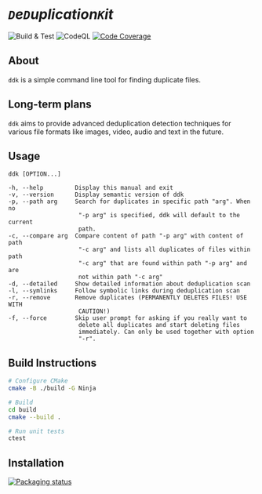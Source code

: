 # _`D`e`D`uplication`K`it_ 

![Build & Test](https://github.com/FreddyFunk/ddk/actions/workflows/build.yml/badge.svg?branch=main)
![CodeQL](https://github.com/FreddyFunk/ddk/actions/workflows/codeql.yml/badge.svg?branch=main)
[![Code Coverage](https://codecov.io/gh/FreddyFunk/ddk/branch/main/graph/badge.svg?token=EE4DVMP2I7)](https://codecov.io/gh/FreddyFunk/ddk)


## About
`ddk` is a simple command line tool for finding duplicate files.

## Long-term plans
`ddk` aims to provide advanced deduplication detection techniques for various file formats like images, video, audio and text in the future.

## Usage
```
ddk [OPTION...]

-h, --help         Display this manual and exit
-v, --version      Display semantic version of ddk
-p, --path arg     Search for duplicates in specific path "arg". When no 
                    "-p arg" is specified, ddk will default to the current 
                    path.
-c, --compare arg  Compare content of path "-p arg" with content of path 
                    "-c arg" and lists all duplicates of files within path 
                    "-c arg" that are found within path "-p arg" and are 
                    not within path "-c arg"
-d, --detailed     Show detailed information about deduplication scan
-l, --symlinks     Follow symbolic links during deduplication scan
-r, --remove       Remove duplicates (PERMANENTLY DELETES FILES! USE WITH 
                    CAUTION!)
-f, --force        Skip user prompt for asking if you really want to 
                    delete all duplicates and start deleting files 
                    immediately. Can only be used together with option 
                    "-r".
```

## Build Instructions
```bash
# Configure CMake
cmake -B ./build -G Ninja

# Build
cd build
cmake --build .

# Run unit tests
ctest
```

## Installation
[![Packaging status](https://repology.org/badge/vertical-allrepos/ddk.svg)](https://repology.org/project/ddk/versions)

